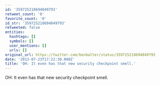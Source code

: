 ```yaml
---
id: '359725218694049793'
retweet_count: '0'
favorite_count: '0'
id_str: '359725218694049793'
retweeted: false
entities:
  hashtags: []
  symbols: []
  user_mentions: []
  urls: []
original_url: https://twitter.com/benbalter/status/359725218694049793
date: '2013-07-23T17:22:30.000Z'
title: 'OH: It even has that new security checkpoint smell.'
---
```


OH: It even has that new security checkpoint smell.